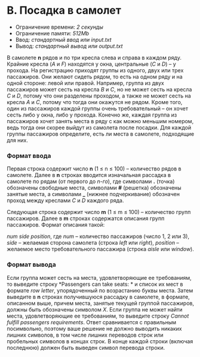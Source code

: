 # B. Посадка в самолет

- Ограничение времени:	*2 секунды*
- Ограничение памяти:	*512Mb*
- Ввод:	*стандартный ввод или input.txt*
- Вывод:	*стандартный вывод или output.txt*

В самолете **n** рядов и по три кресла слева и справа в каждом ряду.
Крайние кресла (*A* и *F*) находятся у окна, центральные (*C* и *D*) – у прохода.
На регистрацию приходят группы из одного, двух или трех пассажиров.
Они желают сидеть рядом, то есть на одном ряду и на одной стороне: левой или правой.
Например, группа из двух пассажиров может сесть на кресла *B* и *C*, но не может сесть на кресла *C* и *D*, потому что они разделены проходом,
а также не может сесть на кресла *A* и *C*, потому что тогда они окажутся не рядом.
Кроме того, один из пассажиров каждой группы очень требовательный – он хочет сесть либо у окна, либо у прохода.
Конечно же, каждая группа из пассажиров хочет занять места в ряду с как можно меньшим номером, ведь тогда они скорее выйдут из самолета после посадки.
Для каждой группы пассажиров определите, есть ли места в самолете, подходящие для них.

### Формат ввода
Первая строка содержит число **n** (1 ≤ n ≤ 100) – количество рядов в самолете.
Далее в **n** строках вводится изначальная рассадка в самолете по рядам (от первого до *n-го*),
где символами **.** (точка) обозначены свободные места,
символами **#** (решетка) обозначены занятые места,
а символами **_** (нижнее подчеркивание) обозначен проход между креслами *C* и *D* каждого ряда.

Следующая строка содержит число **m** (1 ≤ m ≤ 100) – количество групп пассажиров.
Далее в **m** строках содержатся описания групп пассажиров.
Формат описания такой:

*num side position*, где *num* – количество пассажиров (число 1, 2 или 3),
*side* – желаемая сторона самолета (строка *left* или *right*),
*position* – желаемое место требовательного пассажира (строка *aisle* или *window*).

### Формат вывода
Если группа может сесть на места, удовлетворяющие ее требованиям,
то выведите строку *Passengers can take seats: * и список их мест в формате *row letter*, упорядоченный по возрастанию буквы места.
Затем выведите в **n** строках получившуюся рассадку в самолете, в формате, описанном выше,
причем места, занятые текущей группой пассажиров, должны быть обозначены символом *X*.
Если группа не может найти места, удовлетворяющие ее требованиям, то выведите строку *Cannot fulfill passengers requirements*.
Ответ сравнивается с правильным посимвольно, поэтому ваше решение не должно выводить никаких лишних символов,
в том числе лишних переводов строк или пробельных символов в концах строк.
В конце каждой строки (включая последнюю) должен быть выведен символ перевода строки.
